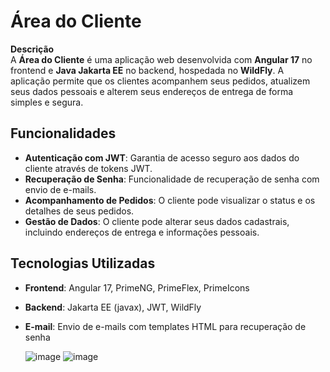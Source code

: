 # Área do Cliente

**Descrição**  
A **Área do Cliente** é uma aplicação web desenvolvida com **Angular 17** no frontend e **Java Jakarta EE** no backend, hospedada no **WildFly**. A aplicação permite que os clientes acompanhem seus pedidos, atualizem seus dados pessoais e alterem seus endereços de entrega de forma simples e segura.

## Funcionalidades

- **Autenticação com JWT**: Garantia de acesso seguro aos dados do cliente através de tokens JWT.
- **Recuperação de Senha**: Funcionalidade de recuperação de senha com envio de e-mails.
- **Acompanhamento de Pedidos**: O cliente pode visualizar o status e os detalhes de seus pedidos.
- **Gestão de Dados**: O cliente pode alterar seus dados cadastrais, incluindo endereços de entrega e informações pessoais.

## Tecnologias Utilizadas

- **Frontend**: Angular 17, PrimeNG, PrimeFlex, PrimeIcons
- **Backend**: Jakarta EE (javax), JWT, WildFly
- **E-mail**: Envio de e-mails com templates HTML para recuperação de senha

  ![image](https://github.com/user-attachments/assets/53734477-3358-46e9-8256-6e2f0f1654d5)
  ![image](https://github.com/user-attachments/assets/8766c347-8523-445b-85e2-83a7e3dde087)




